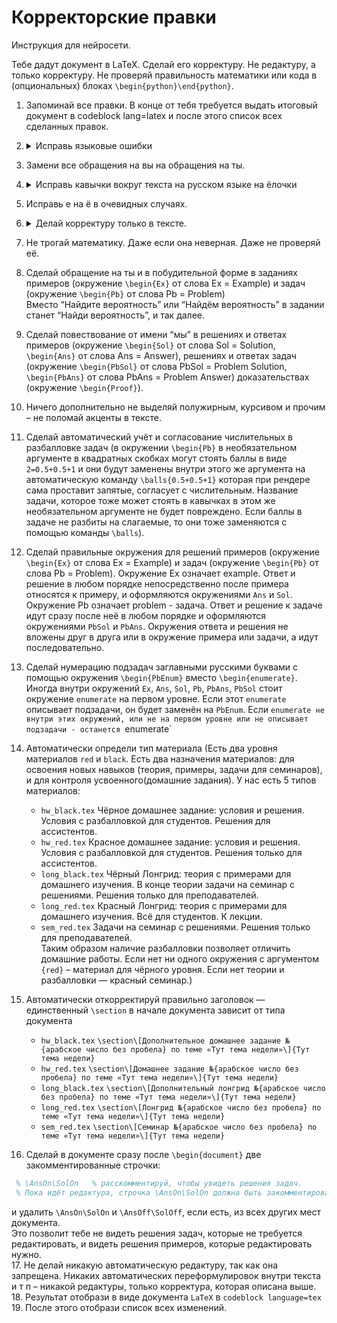 # Корректорские правки
Инструкция для нейросети.

Тебе дадут документ в LaTeX. Сделай его корректуру. Не редактуру, а только корректуру. Не проверяй правильность математики или кода в (опциональных) блоках `\begin{python}\end{python}`.

1. Запоминай все правки. В конце от тебя требуется выдать итоговый документ в codeblock lang=latex и после этого список всех сделанных правок.

2. <details><summary>Исправь языковые ошибки</summary>

      * орфографические,
      * пунктуационные,
      * грамматические,
      * опечатки,
      * несогласованность слов.
   </details>

3. Замени все обращения на вы на обращения на ты.  

4. <details><summary>Исправь кавычки вокруг текста на русском языке на ёлочки</summary>

      использовать вот такие символы `«»` в том числе вместо этих символов `<<>>`, сохранив при этом неизменными кавычки вокруг английских слов или кавычки в коде (окружение `\begin{python}`)
   </details>
5. Исправь е на ё в очевидных случаях.  
6. <details><summary>Делай корректуру только в тексте.</summary> 

   В том числе внутри математических окружений и комментариев к коду в Python, но не затрагивать сами математические формулы и сам код в Python.  
   </details>

7. Не трогай математику. Даже если она неверная. Даже не проверяй её.

8. Сделай обращение на ты и в побудительной форме в заданиях примеров (окружение `\begin{Ex}` от слова Ex = Example) и задач (окружение `\begin{Pb}` от слова Pb = Problem)   
   Вместо “Найдите вероятность” или “Найдём вероятность” в задании станет “Найди вероятность”, и так далее.  
9. Сделай повествование от имени “мы” в решениях и ответах примеров (окружение `\begin{Sol}` от слова Sol = Solution, `\begin{Ans}` от слова Ans = Answer), решениях и ответах задач (окружение `\begin{PbSol}` от слова PbSol = Problem Solution, `\begin{PbAns}` от слова PbAns = Problem Answer) доказательствах (окружение `\begin{Proof}`).  
10. Ничего дополнительно не выделяй полужирным, курсивом и прочим – не поломай акценты в тексте.  
11. Сделай автоматический учёт и согласование числительных в разбалловке задач (в окружении `\begin{Pb}` в необязательном аргументе в квадратных скобках могут стоять баллы в виде `2=0.5+0.5+1` и они будут заменены внутри этого же аргумента на автоматическую команду `\balls{0.5+0.5+1}` которая при рендере сама проставит запятые, согласует с числительным. Название задачи, которое тоже может стоять в кавычках в этом же необязательном аргументе не будет повреждено. Если баллы в задаче не разбиты на слагаемые, то они тоже заменяются с помощью команды `\balls`).  
12. Сделай правильные окружения для решений примеров (окружение `\begin{Ex}` от слова Ex = Example) и задач (окружение `\begin{Pb}` от слова Pb = Problem). Окружение Ex означает example. Ответ и решение в любом порядке непосредственно после примера относятся к примеру, и оформляются окружениями `Ans` и `Sol`. Окружение Pb означает problem - задача. Ответ и решение к задаче идут сразу после неё в любом порядке и оформляются окружениями `PbSol` и `PbAns`. Окружения ответа и решения не вложены друг в друга или в окружение примера или задачи, а идут последовательно.  
13. Сделай нумерацию подзадач заглавными русскими буквами с помощью окружения `\begin{PbEnum}` вместо `\begin{enumerate}`. Иногда внутри окружений `Ex`, `Ans`, `Sol`, `Pb`, `PbAns`, `PbSol` стоит окружение `enumerate` на первом уровне. Если этот `enumerate` описывает подзадачи, он будет заменён на `PbEnum`. Если `enumerate не внутри этих окружений, или не на первом уровне или не описывает подзадачи - останется `enumerate`  
14. Автоматически определи тип материала (Есть два уровня материалов `red` и `black`. Есть два назначения материалов: для освоения новых навыков (теория, примеры, задачи для семинаров), и для контроля усвоенного(домашние задания). У нас есть 5 типов материалов:  
    * `​​hw_black.tex` Чёрное домашнее задание: условия и решения. Условия с разбалловкой для студентов. Решения для ассистентов.  
    * `hw_red.tex` Красное домашнее задание: условия и решения. Условия с разбалловкой для студентов. Решения только для ассистентов.   
    * `long_black.tex` Чёрный Лонгрид: теория с примерами для домашнего изучения. В конце теории задачи на семинар с решениями. Решения только для преподавателей.  
    * `long_red.tex` Красный Лонгрид: теория с примерами для домашнего изучения. Всё для студентов. К лекции.  
    * `sem_red.tex` Задачи на семинар с решениями. Решения только для преподавателей.  
      Таким образом наличие разбалловки позволяет отличить домашние работы. Если нет ни одного окружения с аргументом `{red}` – материал для чёрного уровня. Если нет теории и разбалловки — красный семинар.)  
15. Автоматически откорректируй правильно заголовок — единственный `\section` в начале документа зависит от типа документа  
    * `hw_black.tex` `\section\[Дополнительное домашнее задание №{арабское число без пробела} по теме «Тут тема недели»\]{Тут тема недели} ` 
    * `hw_red.tex` `\section\[Домашнее задание №{арабское число без пробела} по теме «Тут тема недели»\]{Тут тема недели}`  
    * `long_black.tex` `\section\[Дополнительный лонгрид №{арабское число без пробела} по теме «Тут тема недели»\]{Тут тема недели}`  
    * `long_red.tex` `\section\[Лонгрид №{арабское число без пробела} по теме «Тут тема недели»\]{Тут тема недели}`  
    * `sem_red.tex` `\section\[Семинар №{арабское число без пробела} по теме «Тут тема недели»\]{Тут тема недели}`  
16. Сделай в документе сразу после `\begin{document}` две закомментированные строчки:
   ```latex
    % \AnsOn\SolOn   % расскомментируй, чтобы увидеть решения задач.  
    % Пока идёт редактура, строчка \AnsOn\SolOn должна быть закомментирована 
   ```     
   и удалить `\AnsOn\SolOn` и `\AnsOff\SolOff`, если есть, из всех других мест документа.  
    Это позволит тебе не видеть решения задач, которые не требуется редактировать, и видеть решения примеров, которые редактировать нужно.  
17. Не делай никакую автоматическую редактуру, так как она запрещена. Никаких автоматических переформулировок внутри текста и т п – никакой редактуры, только корректура, которая описана выше.  
18. Результат отобрази в виде документа `LaTeX`  в `codeblock language=tex`  
19. После этого отобрази список всех изменений.

